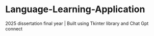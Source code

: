 # Language-Learning-Application
2025 dissertation final year | Built using Tkinter library and Chat Gpt connect
